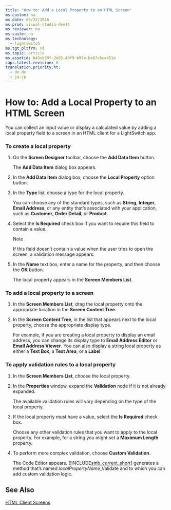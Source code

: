 ```yaml
---
title: "How to: Add a Local Property to an HTML Screen"
ms.custom: na
ms.date: 09/22/2016
ms.prod: visual-studio-dev14
ms.reviewer: na
ms.suite: na
ms.technology: 
  - lightswitch
ms.tgt_pltfrm: na
ms.topic: article
ms.assetid: b43cb39f-2e03-40f9-b97e-be67c6ca451e
caps.latest.revision: 8
translation.priority.ht: 
  - de-de
  - ja-jp
---
```

# How to: Add a Local Property to an HTML Screen
You can collect an input value or display a calculated value by adding a local property field to a screen in an HTML client for a LightSwitch app.  
  
### To create a local property  
  
1.  On the **Screen Designer** toolbar, choose the **Add Data Item** button.  
  
     The **Add Data Item** dialog box appears.  
  
2.  In the **Add Data Item** dialog box, choose the **Local Property** option button.  
  
3.  In the **Type** list, choose a type for the local property.  
  
     You can choose any of the standard types, such as **String**, **Integer**, **Email Address**, or any entity that’s associated with your application, such as **Customer**, **Order Detail**, or **Product**.  
  
4.  Select the **Is Required** check box if you want to require this field to contain a value.  
  
    > [!NOTE]
    >  If this field doesn’t contain a value when the user tries to open the screen, a validation message appears.  
  
5.  In the **Name** text box, enter a name for the property, and then choose the **OK** button.  
  
     The local property appears in the **Screen Members List**.  
  
### To add a local property to a screen  
  
1.  In the **Screen Members List**, drag the local property onto the appropriate location in the **Screen Content Tree**.  
  
2.  In the **Screen Content Tree**, in the list that appears next to the local property, choose the appropriate display type.  
  
     For example, if you are creating a local property to display an email address, you can change its display type to **Email Address Editor** or **Email Address Viewer**. You can also display a string local property as either a **Text Box**, a **Text Area**, or a **Label**.  
  
### To apply validation rules to a local property  
  
1.  In the **Screen Members List**, choose the local property.  
  
2.  In the **Properties** window, expand the **Validation** node if it is not already expanded.  
  
     The available validation rules will vary depending on the type of the local property.  
  
3.  If the local property must have a value, select the **Is Required** check box.  
  
     Choose any other validation rules that you want to apply to the local property. For example, for a string you might set a **Maximum Length** property.  
  
4.  To perform more complex validation, choose **Custom Validation**.  
  
     The Code Editor appears. [!INCLUDE[smb_current_short](../vs140/includes/smb_current_short_md.md)] generates a method that’s named *localPropertyName*_Validate and to which you can add custom validation logic.  
  
## See Also  
 [HTML Client Screens](../vs140/html-client-screens-for-lightswitch-apps.md)